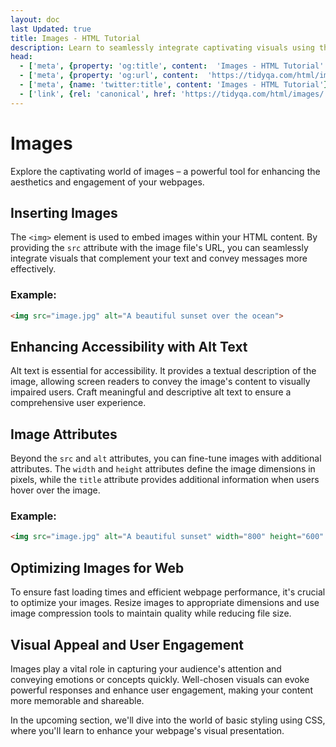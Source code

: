 ```yaml
---
layout: doc
last Updated: true
title: Images - HTML Tutorial
description: Learn to seamlessly integrate captivating visuals using the <img> element, enhancing the appeal and engagement of your web content.
head:
  - ['meta', {property: 'og:title', content:  'Images - HTML Tutorial' }]
  - ['meta', {property: 'og:url', content:  'https://tidyqa.com/html/images/' }] 
  - ['meta', {name: 'twitter:title', content: 'Images - HTML Tutorial'}]
  - ['link', {rel: 'canonical', href: 'https://tidyqa.com/html/images/'}]
---
```


# Images

Explore the captivating world of images – a powerful tool for enhancing the aesthetics and engagement of your webpages.

## Inserting Images

The `<img>` element is used to embed images within your HTML content. By providing the `src` attribute with the image file's URL, you can seamlessly integrate visuals that complement your text and convey messages more effectively.

### Example:

```html
<img src="image.jpg" alt="A beautiful sunset over the ocean">
```

## Enhancing Accessibility with Alt Text

Alt text is essential for accessibility. It provides a textual description of the image, allowing screen readers to convey the image's content to visually impaired users. Craft meaningful and descriptive alt text to ensure a comprehensive user experience.

## Image Attributes

Beyond the `src` and `alt` attributes, you can fine-tune images with additional attributes. The `width` and `height` attributes define the image dimensions in pixels, while the `title` attribute provides additional information when users hover over the image.

### Example:

```html
<img src="image.jpg" alt="A beautiful sunset" width="800" height="600" title="Sunset at the beach">
```

## Optimizing Images for Web

To ensure fast loading times and efficient webpage performance, it's crucial to optimize your images. Resize images to appropriate dimensions and use image compression tools to maintain quality while reducing file size.

## Visual Appeal and User Engagement

Images play a vital role in capturing your audience's attention and conveying emotions or concepts quickly. Well-chosen visuals can evoke powerful responses and enhance user engagement, making your content more memorable and shareable.

In the upcoming section, we'll dive into the world of basic styling using CSS, where you'll learn to enhance your webpage's visual presentation.